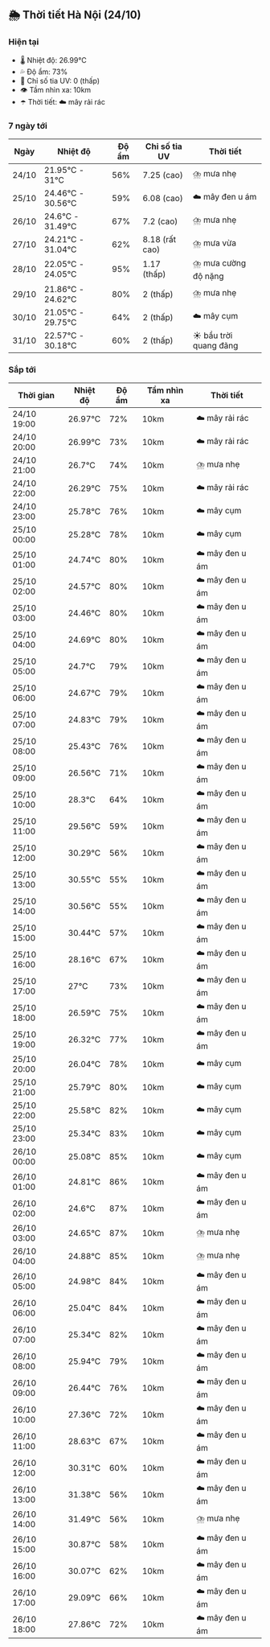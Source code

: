 ## 🌦️ Thời tiết Hà Nội (24/10)

### Hiện tại

- 🌡️ Nhiệt độ: 26.99℃
- 💦 Độ ẩm: 73%
- 🌟 Chỉ số tia UV: 0 (thấp)
- 👁️ Tầm nhìn xa: 10km
- ☂️ Thời tiết: ☁️ mây rải rác

### 7 ngày tới

| Ngày | Nhiệt độ | Độ ẩm | Chỉ số tia UV | Thời tiết |
| --- | --- | --- | --- | --- |
| 24/10 | 21.95℃ - 31℃ | 56% | 7.25 (cao) | ⛈️ mưa nhẹ |
| 25/10 | 24.46℃ - 30.56℃ | 59% | 6.08 (cao) | ☁️ mây đen u ám |
| 26/10 | 24.6℃ - 31.49℃ | 67% | 7.2 (cao) | ⛈️ mưa nhẹ |
| 27/10 | 24.21℃ - 31.04℃ | 62% | 8.18 (rất cao) | ⛈️ mưa vừa |
| 28/10 | 22.05℃ - 24.05℃ | 95% | 1.17 (thấp) | ⛈️ mưa cường độ nặng |
| 29/10 | 21.86℃ - 24.62℃ | 80% | 2 (thấp) | ⛈️ mưa nhẹ |
| 30/10 | 21.05℃ - 29.75℃ | 64% | 2 (thấp) | ☁️ mây cụm |
| 31/10 | 22.57℃ - 30.18℃ | 60% | 2 (thấp) | ☀️ bầu trời quang đãng |

### Sắp tới

| Thời gian | Nhiệt độ | Độ ẩm | Tầm nhìn xa | Thời tiết |
| --- | --- | --- | --- | --- |
| 24/10 19:00 | 26.97℃ | 72% | 10km | ☁️ mây rải rác |
| 24/10 20:00 | 26.99℃ | 73% | 10km | ☁️ mây rải rác |
| 24/10 21:00 | 26.7℃ | 74% | 10km | ⛈️ mưa nhẹ |
| 24/10 22:00 | 26.29℃ | 75% | 10km | ☁️ mây rải rác |
| 24/10 23:00 | 25.78℃ | 76% | 10km | ☁️ mây cụm |
| 25/10 00:00 | 25.28℃ | 78% | 10km | ☁️ mây cụm |
| 25/10 01:00 | 24.74℃ | 80% | 10km | ☁️ mây đen u ám |
| 25/10 02:00 | 24.57℃ | 80% | 10km | ☁️ mây đen u ám |
| 25/10 03:00 | 24.46℃ | 80% | 10km | ☁️ mây đen u ám |
| 25/10 04:00 | 24.69℃ | 80% | 10km | ☁️ mây đen u ám |
| 25/10 05:00 | 24.7℃ | 79% | 10km | ☁️ mây đen u ám |
| 25/10 06:00 | 24.67℃ | 79% | 10km | ☁️ mây đen u ám |
| 25/10 07:00 | 24.83℃ | 79% | 10km | ☁️ mây đen u ám |
| 25/10 08:00 | 25.43℃ | 76% | 10km | ☁️ mây đen u ám |
| 25/10 09:00 | 26.56℃ | 71% | 10km | ☁️ mây đen u ám |
| 25/10 10:00 | 28.3℃ | 64% | 10km | ☁️ mây đen u ám |
| 25/10 11:00 | 29.56℃ | 59% | 10km | ☁️ mây đen u ám |
| 25/10 12:00 | 30.29℃ | 56% | 10km | ☁️ mây đen u ám |
| 25/10 13:00 | 30.55℃ | 55% | 10km | ☁️ mây đen u ám |
| 25/10 14:00 | 30.56℃ | 55% | 10km | ☁️ mây đen u ám |
| 25/10 15:00 | 30.44℃ | 57% | 10km | ☁️ mây đen u ám |
| 25/10 16:00 | 28.16℃ | 67% | 10km | ☁️ mây đen u ám |
| 25/10 17:00 | 27℃ | 73% | 10km | ☁️ mây đen u ám |
| 25/10 18:00 | 26.59℃ | 75% | 10km | ☁️ mây đen u ám |
| 25/10 19:00 | 26.32℃ | 77% | 10km | ☁️ mây đen u ám |
| 25/10 20:00 | 26.04℃ | 78% | 10km | ☁️ mây cụm |
| 25/10 21:00 | 25.79℃ | 80% | 10km | ☁️ mây cụm |
| 25/10 22:00 | 25.58℃ | 82% | 10km | ☁️ mây cụm |
| 25/10 23:00 | 25.34℃ | 83% | 10km | ☁️ mây cụm |
| 26/10 00:00 | 25.08℃ | 85% | 10km | ☁️ mây cụm |
| 26/10 01:00 | 24.81℃ | 86% | 10km | ☁️ mây đen u ám |
| 26/10 02:00 | 24.6℃ | 87% | 10km | ☁️ mây đen u ám |
| 26/10 03:00 | 24.65℃ | 87% | 10km | ⛈️ mưa nhẹ |
| 26/10 04:00 | 24.88℃ | 85% | 10km | ⛈️ mưa nhẹ |
| 26/10 05:00 | 24.98℃ | 84% | 10km | ☁️ mây đen u ám |
| 26/10 06:00 | 25.04℃ | 84% | 10km | ☁️ mây đen u ám |
| 26/10 07:00 | 25.34℃ | 82% | 10km | ☁️ mây đen u ám |
| 26/10 08:00 | 25.94℃ | 79% | 10km | ☁️ mây đen u ám |
| 26/10 09:00 | 26.44℃ | 76% | 10km | ☁️ mây đen u ám |
| 26/10 10:00 | 27.36℃ | 72% | 10km | ☁️ mây đen u ám |
| 26/10 11:00 | 28.63℃ | 67% | 10km | ☁️ mây đen u ám |
| 26/10 12:00 | 30.31℃ | 60% | 10km | ☁️ mây đen u ám |
| 26/10 13:00 | 31.38℃ | 56% | 10km | ☁️ mây đen u ám |
| 26/10 14:00 | 31.49℃ | 56% | 10km | ⛈️ mưa nhẹ |
| 26/10 15:00 | 30.87℃ | 58% | 10km | ☁️ mây đen u ám |
| 26/10 16:00 | 30.07℃ | 62% | 10km | ☁️ mây đen u ám |
| 26/10 17:00 | 29.09℃ | 66% | 10km | ☁️ mây đen u ám |
| 26/10 18:00 | 27.86℃ | 72% | 10km | ☁️ mây đen u ám |
